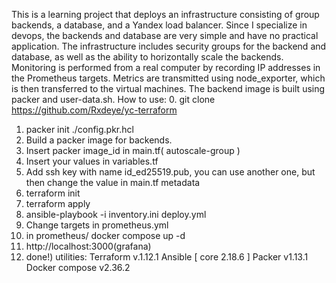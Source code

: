 This is a learning project that deploys an infrastructure consisting of group backends,
 a database, and a Yandex load balancer. Since I specialize in devops, the backends
 and database are very simple and have no practical application. The infrastructure
 includes security groups for the backend and database, as well as the ability to
 horizontally scale the backends. Monitoring is performed from a real computer
 by recording IP addresses in the Prometheus targets. Metrics are transmitted using
 node_exporter, which is then transferred to the virtual machines. The backend image
 is built using packer and user-data.sh.
 How to use: 
 0. git clone https://github.com/Rxdeye/yc-terraform
 1. packer init ./config.pkr.hcl
 2. Build a packer image for backends.
 3. Insert packer image_id in main.tf( autoscale-group )
 4. Insert your values in variables.tf
 5. Add ssh key with name id_ed25519.pub, you can use another one, but then change the value in main.tf metadata
 6. terraform init
 7. terraform apply
 8. ansible-playbook -i inventory.ini deploy.yml
 9. Change targets in prometheus.yml
 10. in prometheus/ docker compose up -d
 11. http://localhost:3000(grafana)
 12. done!)
utilities:
Terraform v.1.12.1
Ansible [ core 2.18.6 ]
Packer v1.13.1
Docker compose v2.36.2

